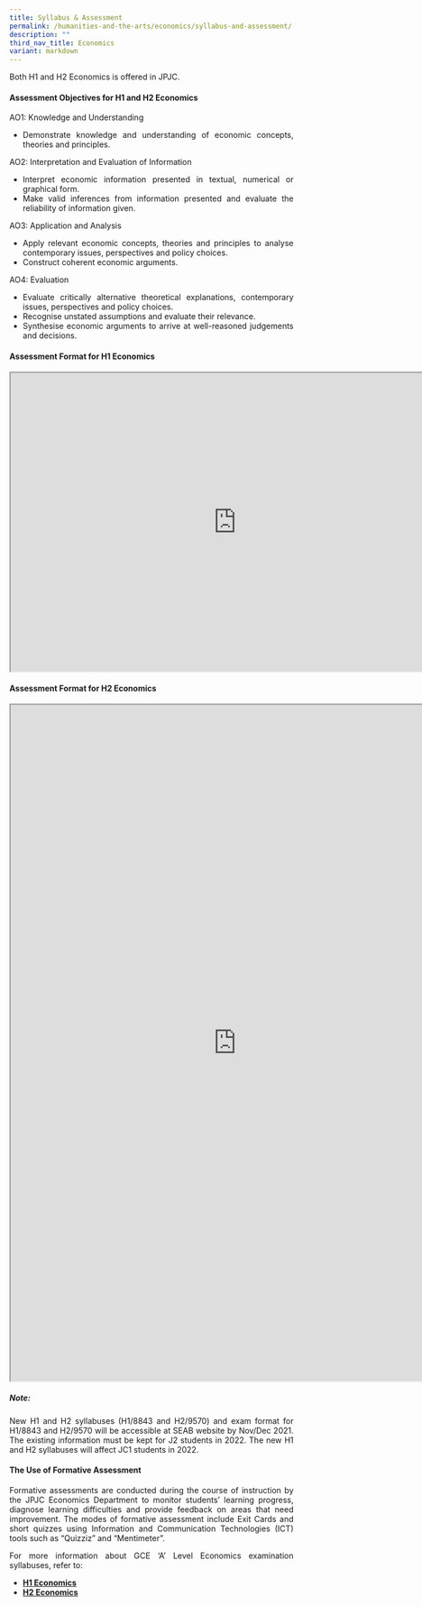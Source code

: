 ```yaml
---
title: Syllabus & Assessment
permalink: /humanities-and-the-arts/economics/syllabus-and-assessment/
description: ""
third_nav_title: Economics
variant: markdown
---
```

<div align="justify">
<p>Both H1 and H2 Economics is offered in JPJC.</p>
<h4><strong>Assessment Objectives for H1 and H2 Economics</strong></h4>
<p>AO1: Knowledge and Understanding
	</p><ul>
		<li>Demonstrate knowledge and understanding of economic concepts, theories and principles.</li></ul><p></p>

<p>
AO2: Interpretation and Evaluation of Information
</p><ul>
	<li>Interpret economic information presented in textual, numerical or graphical form.</li>
	<li>Make valid inferences from information presented and evaluate the reliability of information given.</li></ul><p></p>

<p>
AO3: Application and Analysis
</p><ul>
	<li>Apply relevant economic concepts, theories and principles to analyse contemporary issues, perspectives and policy choices.</li>
	<li>Construct coherent economic arguments.</li></ul><p></p>

<p>
AO4: Evaluation
</p><ul>
	<li>Evaluate critically alternative theoretical explanations, contemporary issues, perspectives and policy choices.</li>
	<li>Recognise unstated assumptions and evaluate their relevance.</li>
	<li>Synthesise economic arguments to arrive at well-reasoned judgements and decisions.</li></ul><p></p>

<h4><strong>Assessment Format for H1 Economics</strong></h4>
<iframe src="https://docs.google.com/document/d/e/2PACX-1vRb7TOHsWRubuK9XzoBgtW7oD3a4ywT0Jn1qECWWxmfU0emcKrzYO_Ruw4O1yrz5jwvtmZA9Sl3zawh/pub?embedded=true" width="800px" height="530px" scrolling="no"></iframe>

<h4><strong>Assessment Format for H2 Economics</strong></h4>
<iframe src="https://docs.google.com/document/d/e/2PACX-1vQgSLzPjd285oIDaCRgAEIX2P-wv07QRNWE9WgbkTzcNpC4v5AvAtROqN5kYtOS1KMntJQFuEaSsoJi/pub?embedded=true" width="800px" height="1200" scrolling="no"></iframe>

<h5><strong>Note:</strong></h5>
<p>
New H1 and H2 syllabuses (H1/8843 and H2/9570) and exam format for H1/8843 and H2/9570 will be accessible at SEAB website by Nov/Dec 2021. The existing information must be kept for J2 students in 2022. The new H1 and H2 syllabuses will affect JC1 students in 2022.
</p>

<h4><strong>The Use of Formative Assessment</strong></h4>
<p>
Formative assessments are conducted during the course of instruction by the JPJC Economics Department to monitor students’ learning progress, diagnose learning difficulties and provide feedback on areas that need improvement. The modes of formative assessment include Exit Cards and short quizzes using Information and Communication Technologies (ICT) tools such as “Quizziz” and “Mentimeter”.</p>
	
<p>
For more information about GCE ‘A’ Level Economics examination syllabuses, refer to:</p>
<ul>
<li><a href="https://www.seab.gov.sg/docs/default-source/national-examinations/syllabus/alevel/2023syllabus/8843_y23_sy.pdf"><strong>H1 Economics</strong></a></li>
<li><a href="https://www.seab.gov.sg/docs/default-source/national-examinations/syllabus/alevel/2023syllabus/9570_y23_sy.pdf"><strong>H2 Economics</strong></a></li></ul></div>